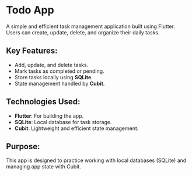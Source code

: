 # Todo App  
A simple and efficient task management application built using Flutter. Users can create, update, delete, and organize their daily tasks.  

## Key Features:  
- Add, update, and delete tasks.  
- Mark tasks as completed or pending.  
- Store tasks locally using **SQLite**.  
- State management handled by **Cubit**.  

## Technologies Used:  
- **Flutter**: For building the app.  
- **SQLite**: Local database for task storage.  
- **Cubit**: Lightweight and efficient state management.  

## Purpose:  
This app is designed to practice working with local databases (SQLite) and managing app state with Cubit.
